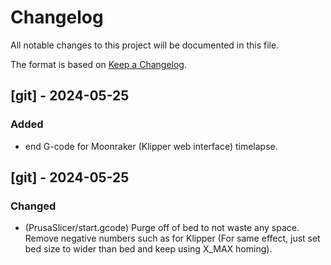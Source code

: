 # Changelog

All notable changes to this project will be documented in this file.

The format is based on [Keep a Changelog](https://keepachangelog.com/en/1.1.0/).


## [git] - 2024-05-25
### Added
- end G-code for Moonraker (Klipper web interface) timelapse.


## [git] - 2024-05-25
### Changed
- (PrusaSlicer/start.gcode) Purge off of bed to not waste any space. Remove negative numbers such as for Klipper (For same effect, just set bed size to wider than bed and keep using X_MAX homing).